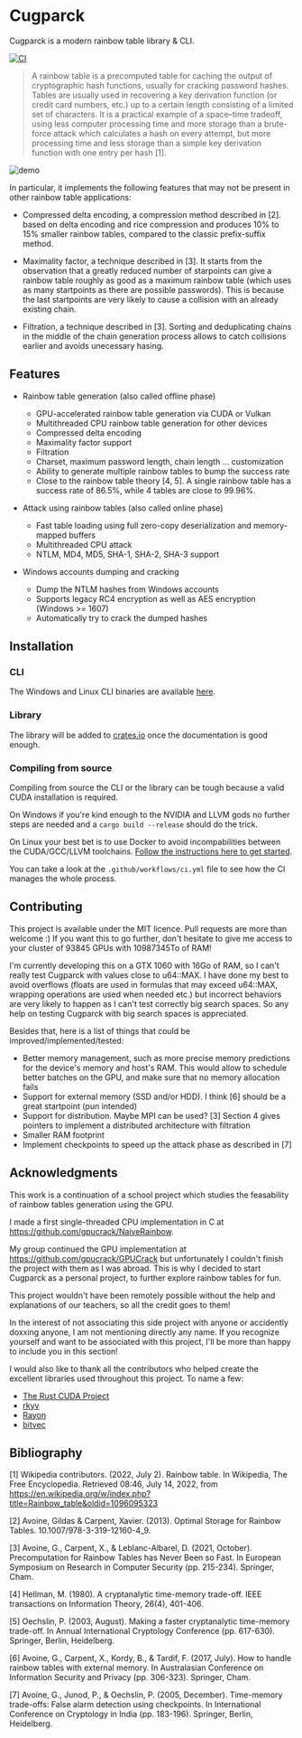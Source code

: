 # Cugparck

Cugparck is a modern rainbow table library & CLI.

[![CI](https://github.com/truelossless/cugparck/actions/workflows/ci.yml/badge.svg)](https://github.com/truelossless/cugparck/actions/workflows/ci.yml)

> A rainbow table is a precomputed table for caching the output of cryptographic hash functions, usually for cracking password hashes. Tables are usually used in recovering a key derivation function (or credit card numbers, etc.) up to a certain length consisting of a limited set of characters. It is a practical example of a space–time tradeoff, using less computer processing time and more storage than a brute-force attack which calculates a hash on every attempt, but more processing time and less storage than a simple key derivation function with one entry per hash [1].

![demo](https://imgur.com/4e8TeTx.png)

In particular, it implements the following features that may not be present in other rainbow table applications:

- Compressed delta encoding, a compression method described in [2]. based on delta encoding and rice compression and produces 10% to 15% smaller rainbow tables, compared to the classic prefix-suffix method.

- Maximality factor, a technique described in [3]. It starts from the observation that a greatly reduced number of starpoints can give a rainbow table roughly as good as a maximum rainbow table (which uses as many startpoints as there are possible passwords). This is because the last startpoints are very likely to cause a collision with an already existing chain.

- Filtration, a technique described in [3]. Sorting and deduplicating chains in the middle of the chain generation process allows to catch collisions earlier and avoids unecessary hasing.

## Features

- Rainbow table generation (also called offline phase)
  - GPU-accelerated rainbow table generation via CUDA or Vulkan
  - Multithreaded CPU rainbow table generation for other devices
  - Compressed delta encoding
  - Maximality factor support
  - Filtration
  - Charset, maximum password length, chain length ... customization
  - Ability to generate multiple rainbow tables to bump the success rate
  - Close to the rainbow table theory [4, 5]. A single rainbow table has a success rate of 86.5%, while 4 tables are close to 99.96%.

- Attack using rainbow tables (also called online phase)
  - Fast table loading using full zero-copy deserialization and memory-mapped buffers
  - Multithreaded CPU attack
  - NTLM, MD4, MD5, SHA-1, SHA-2, SHA-3 support

- Windows accounts dumping and cracking
  - Dump the NTLM hashes from Windows accounts
  - Supports legacy RC4 encryption as well as AES encryption (Windows >= 1607)
  - Automatically try to crack the dumped hashes

## Installation

### CLI

The Windows and Linux CLI binaries are available [here](https://github.com/truelossless/cugparck/releases).

### Library

The library will be added to [crates.io](https://crates.io/) once the documentation is good enough.

### Compiling from source

Compiling from source the CLI or the library can be tough because a valid CUDA installation is required.

On Windows if you're kind enough to the NVIDIA and LLVM gods no further steps are needed and a `cargo build --release` should do the trick.

On Linux your best bet is to use Docker to avoid incompabilities between the CUDA/GCC/LLVM toolchains. [Follow the instructions here to get started](https://github.com/Rust-GPU/Rust-CUDA/blob/master/guide/src/guide/getting_started.md#docker).

You can take a look at the `.github/workflows/ci.yml` file to see how the CI manages the whole process.

## Contributing

This project is available under the MIT licence. Pull requests are more than welcome :)
If you want this to go further, don't hesitate to give me access to your cluster of 93845 GPUs with 10987345To of RAM!

I'm currently developing this on a GTX 1060 with 16Go of RAM, so I can't really test Cugparck with values close to u64::MAX.
I have done my best to avoid overflows (floats are used in formulas that may exceed u64::MAX, wrapping operations are used when needed etc.) but incorrect behaviors are very likely to happen as I can't test correctly big search spaces. So any help on testing Cugparck with big search spaces is appreciated.

Besides that, here is a list of things that could be improved/implemented/tested:

- Better memory management, such as more precise memory predictions for the device's memory and host's RAM. This would allow to schedule better batches on the GPU, and make sure that no memory allocation fails
- Support for external memory (SSD and/or HDD). I think [6] should be a great startpoint (pun intended)
- Support for distribution. Maybe MPI can be used? [3] Section 4 gives pointers to implement a distributed architecture with filtration
- Smaller RAM footprint
- Implement checkpoints to speed up the attack phase as described in [7]

## Acknowledgments

This work is a continuation of a school project which studies the feasability of rainbow tables generation using the GPU.

I made a first single-threaded CPU implementation in C at <https://github.com/gpucrack/NaiveRainbow>.

My group continued the GPU implementation at <https://github.com/gpucrack/GPUCrack> but unfortunately I couldn't finish the project with them as I was abroad. This is why I decided to start Cugparck as a personal project, to further explore rainbow tables for fun.

This project wouldn't have been remotely possible without the help and explanations of our teachers, so all the credit goes to them!

In the interest of not associating this side project with anyone or accidently doxxing anyone, I am not mentioning directly any name. If you recognize yourself and want to be associated with this project, I'll be more than happy to include you in this section!

I would also like to thank all the contributors who helped create the excellent libraries used throughout this project. To name a few:

- [The Rust CUDA Project](https://github.com/Rust-GPU/Rust-CUDA)
- [rkyv](https://rkyv.org/)
- [Rayon](https://github.com/rayon-rs/rayon)
- [bitvec](https://github.com/bitvecto-rs/bitvec)

## Bibliography

[1] Wikipedia contributors. (2022, July 2). Rainbow table. In Wikipedia, The Free Encyclopedia. Retrieved 08:46, July 14, 2022, from <https://en.wikipedia.org/w/index.php?title=Rainbow_table&oldid=1096095323>

[2] Avoine, Gildas & Carpent, Xavier. (2013). Optimal Storage for Rainbow Tables. 10.1007/978-3-319-12160-4_9.

[3] Avoine, G., Carpent, X., & Leblanc-Albarel, D. (2021, October). Precomputation for Rainbow Tables has Never Been so Fast. In European Symposium on Research in Computer Security (pp. 215-234). Springer, Cham.

[4] Hellman, M. (1980). A cryptanalytic time-memory trade-off. IEEE transactions on Information Theory, 26(4), 401-406.

[5] Oechslin, P. (2003, August). Making a faster cryptanalytic time-memory trade-off. In Annual International Cryptology Conference (pp. 617-630). Springer, Berlin, Heidelberg.

[6] Avoine, G., Carpent, X., Kordy, B., & Tardif, F. (2017, July). How to handle rainbow tables with external memory. In Australasian Conference on Information Security and Privacy (pp. 306-323). Springer, Cham.

[7] Avoine, G., Junod, P., & Oechslin, P. (2005, December). Time-memory trade-offs: False alarm detection using checkpoints. In International Conference on Cryptology in India (pp. 183-196). Springer, Berlin, Heidelberg.

